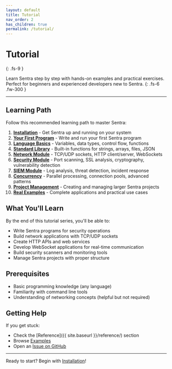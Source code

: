 ```yaml
---
layout: default
title: Tutorial
nav_order: 2
has_children: true
permalink: /tutorial/
---
```


# Tutorial
{: .fs-9 }

Learn Sentra step by step with hands-on examples and practical exercises. Perfect for beginners and experienced developers new to Sentra.
{: .fs-6 .fw-300 }

---

## Learning Path

Follow this recommended learning path to master Sentra:

1. **[Installation](installation/)** - Get Sentra up and running on your system
2. **[Your First Program](first-program/)** - Write and run your first Sentra program  
3. **[Language Basics](language-basics/)** - Variables, data types, control flow, functions
4. **[Standard Library](standard-library/)** - Built-in functions for strings, arrays, files, JSON
5. **[Network Module](network-module/)** - TCP/UDP sockets, HTTP client/server, WebSockets
6. **[Security Module](security-module/)** - Port scanning, SSL analysis, cryptography, vulnerability detection
7. **[SIEM Module](siem-module/)** - Log analysis, threat detection, incident response  
8. **[Concurrency](concurrency/)** - Parallel processing, connection pools, advanced patterns
9. **[Project Management](project-management/)** - Creating and managing larger Sentra projects
10. **[Real Examples](real-examples/)** - Complete applications and practical use cases

## What You'll Learn

By the end of this tutorial series, you'll be able to:

- Write Sentra programs for security operations
- Build network applications with TCP/UDP sockets
- Create HTTP APIs and web services
- Develop WebSocket applications for real-time communication
- Build security scanners and monitoring tools
- Manage Sentra projects with proper structure

## Prerequisites

- Basic programming knowledge (any language)
- Familiarity with command line tools
- Understanding of networking concepts (helpful but not required)

## Getting Help

If you get stuck:
- Check the [Reference]({{ site.baseurl }}/reference/) section
- Browse [Examples](https://github.com/sentra-language/sentra/tree/main/examples)
- Open an [Issue on GitHub](https://github.com/sentra-language/sentra/issues)

---

Ready to start? Begin with [Installation](installation/)!